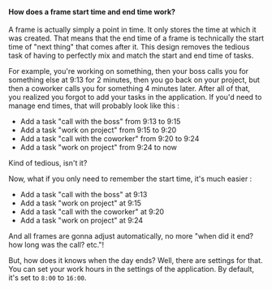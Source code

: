 ﻿‎

#### How does a frame start time and end time work?

A frame is actually simply a point in time. It only stores the time at which it was created.
That means that the end time of a frame is technically the start time of "next thing" that comes after it.
This design removes the tedious task of having to perfectly mix and match the start and end time of tasks.

For example, you're working on something, then your boss calls you for something else at 9:13 for 2 minutes,
then you go back on your project, but then a coworker calls you for something 4 minutes later. After all of that,
you realized you forgot to add your tasks in the application. If you'd need to manage end times, that will probably
look like this :

- Add a task "call with the boss" from 9:13 to 9:15
- Add a task "work on project" from 9:15 to 9:20
- Add a task "call with the coworker" from 9:20 to 9:24
- Add a task "work on project" from 9:24 to now

Kind of tedious, isn't it?

Now, what if you only need to remember the start time, it's much easier :

- Add a task "call with the boss" at 9:13
- Add a task "work on project" at 9:15
- Add a task "call with the coworker" at 9:20
- Add a task "work on project" at 9:24

And all frames are gonna adjust automatically, no more "when did it end? how long was the call? etc."!

But, how does it knows when the day ends?
Well, there are settings for that. You can set your work hours in the settings of the application.
By default, it's set to `8:00` to `16:00`.
